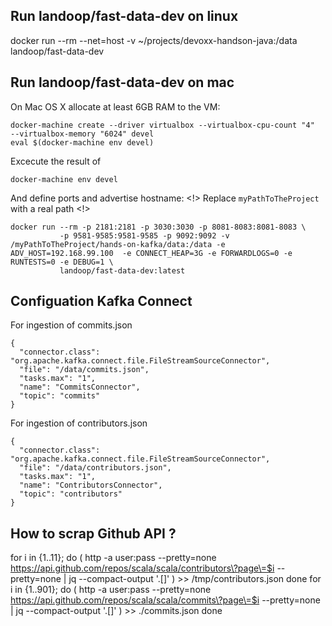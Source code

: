 
## Run landoop/fast-data-dev on linux

docker run --rm --net=host -v ~/projects/devoxx-handson-java:/data landoop/fast-data-dev

## Run landoop/fast-data-dev on mac


On Mac OS X allocate at least 6GB RAM to the VM:

    docker-machine create --driver virtualbox --virtualbox-cpu-count "4"  --virtualbox-memory "6024" devel
    eval $(docker-machine env devel)


Excecute the result of

```
docker-machine env devel
```

And define ports and advertise hostname:
 <!>  Replace  `myPathToTheProject` with a real path <!>

```
docker run --rm -p 2181:2181 -p 3030:3030 -p 8081-8083:8081-8083 \
           -p 9581-9585:9581-9585 -p 9092:9092 -v /myPathToTheProject/hands-on-kafka/data:/data -e ADV_HOST=192.168.99.100  -e CONNECT_HEAP=3G -e FORWARDLOGS=0 -e RUNTESTS=0 -e DEBUG=1 \
           landoop/fast-data-dev:latest

```

## Configuation Kafka Connect

For ingestion of commits.json

```
{
  "connector.class": "org.apache.kafka.connect.file.FileStreamSourceConnector",
  "file": "/data/commits.json",
  "tasks.max": "1",
  "name": "CommitsConnector",
  "topic": "commits"
}
```

For ingestion of contributors.json

```
{
  "connector.class": "org.apache.kafka.connect.file.FileStreamSourceConnector",
  "file": "/data/contributors.json",
  "tasks.max": "1",
  "name": "ContributorsConnector",
  "topic": "contributors"
}
```


## How to scrap Github API ?
for i in {1..11}; do ( http -a user:pass --pretty=none https://api.github.com/repos/scala/scala/contributors\?page\=$i --pretty=none | jq --compact-output '.[]' ) >> /tmp/contributors.json done
for i in {1..901}; do ( http -a user:pass --pretty=none https://api.github.com/repos/scala/scala/commits\?page\=$i --pretty=none | jq --compact-output '.[]' ) >> ./commits.json done
